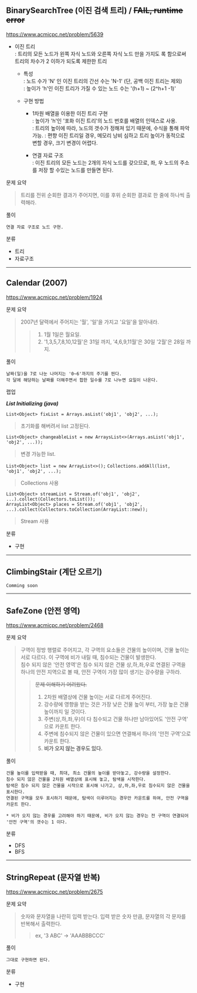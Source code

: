 ## BinarySearchTree (이진 검색 트리) / ~~FAIL, runtime error~~
https://www.acmicpc.net/problem/5639

* 이진 트리  
: 트리의 모든 노드가 왼쪽 자식 노드와 오른쪽 자식 노드 만을 가지도 록 함으로써 트리의 차수가 2 이하가 되도록 제한한 트리
    * 특성  
    : 노드 수가 'N' 인 이진 트리의 간선 수는 'N-1' (단, 공백 이진 트리는 제외)  
    : 높이가 'h'인 이진 트리가 가질 수 있는 노드 수는 '(h+1) ~ (2^h+1 -1)'

    * 구현 방법  
        * 1차원 배열을 이용한 이진 트리 구현  
        : 높이가 'h'인 '포화 이진 트리'의 노드 번호를 배열의 인덱스로 사용.  
        : 트리의 높이에 따라, 노드의 갯수가 정해져 있기 때문에, 수식을 통해 파악 가능.
        : 편향 이진 트리일 경우, 메모리 낭비 심하고 트리 높이가 동적으로 변할 경우, 크기 변경이 어렵다.  
        
        * 연결 자료 구조  
        : 이진 트리의 모든 노드는 2개의 자식 노드를 갖으므로, 좌, 우 노드의 주소를 저장 할 수있는 노드를 만들면 된다.

문제 요약
> 트리를 전위 순회한 결과가 주어지면, 이를 후위 순회한 결과로 한 줄에 하나씩 출력해라.

풀이
~~~
연결 자료 구조로 노드 구현.
~~~

분류
* 트리
* 자료구조

***

## Calendar (2007)
https://www.acmicpc.net/problem/1924

문제 요약
> 2007년 달력에서 주어지는 '월', '일'을 가지고 '요일'을 알아내라.
>> 1. 1월 1일은 월요일.
>> 2. '1,3,5,7,8,10,12월'은  31일 까지, '4,6,9,11월'은 30일 '2월'은 28일 까지.

풀이
~~~
날짜(일)을 7로 나눈 나머지는 '0~6'까지의 주기를 띈다.
각 달에 해당하는 날짜를 더해주면서 합한 일수를 7로 나누면 요일이 나온다.
~~~

랩업

___List Initializing (java)___

`List<Object> fixList = Arrays.asList('obj1', 'obj2', ...);`
> 초기화를 해버려서 list 고정된다.

`List<Object> changeableList = new ArraysList<>(Arrays.asList('obj1', 'obj2', ...));`
> 변경 가능한 list.

`List<Object> list = new ArrayList<>();`
`Collections.addAll(list, 'obj1', 'obj2', ...);`
> Collections 사용

`List<Object> streamList = Stream.of('obj1', 'obj2', ...).collect(Collectors.toList());`  
`ArrayList<Object> places = Stream.of('obj1', 'obj2', ...).collect(Collectors.toCollection(ArrayList::new));`
> Stream 사용

분류
* 구현

***

## ClimbingStair (계단 오르기)

~~~
Comming soon
~~~

***

## SafeZone (안전 영역)
https://www.acmicpc.net/problem/2468

문제 요약
> 구역이 정방 행렬로 주어지고, 각 구역의 요소들은 건물의 높이이며, 건물 높이는 서로 다르다. 이 구역에 비가 내릴 때, 침수되는 건물이 발생한다.  
침수 되지 않은 '안전 영역'은 침수 되지 않은 건물 상,하,좌,우로 연결된 구역을 하나의 안전 지역으로 볼 때, 안전 구역이 가장 많이 생기는 강수량을 구하라.
>> ~~문제 이해하기 어려웠다.~~
>> 1. 2차원 배열상에 건물 높이는 서로 다르게 주어진다.
>> 2. 강수량에 영향을 받는 것은 가장 낮은 건물 높이 부터, 가장 높은 건물 높이까지 일 것이다.
>> 3. 주변(상,하,좌,우)이 다 침수되고 건물 하나만 남아있어도 '안전 구역' 으로 카운트 한다.
>> 4. 주변에 침수되지 않은 건물이 있으면 연결해서 하나의 '안전 구역'으로 카운트 한다.    
>> 5. __비가 오지 않는 경우도 있다.__

풀이
~~~
건물 높이를 입력받을 때, 최대, 최소 건물의 높이를 받아놓고, 강수량을 설정한다.  
침수 되지 않은 건물을 2차원 배열상에 표시해 놓고, 탐색을 시작한다.  
탐색은 침수 되지 않은 건물을 시작으로 표시해 나가고, 상,하,좌,우로 침수되지 않은 건물을 표시한다.  
연결된 구역을 모두 표시하기 때문에, 탐색이 이루어지는 경우만 카운트를 하여, 안전 구역을 카운트 한다.  
  
* 비가 오지 않는 경우를 고려해야 하기 때문에, 비가 오지 않는 경우는 전 구역이 연결되어 '안전 구역'의 갯수는 1 이다.
~~~

분류
* DFS
* BFS

***

## StringRepeat (문자열 반복)
https://www.acmicpc.net/problem/2675

문제 요약
> 숫자와 문자열을 나란히 입력 받는다. 입력 받은 숫자 만큼, 문자열의 각 문자를 반복해서 출력한다.
>> ex, '3 ABC' -> 'AAABBBCCC'

풀이
~~~
그대로 구현하면 된다.
~~~

분류
* 구현